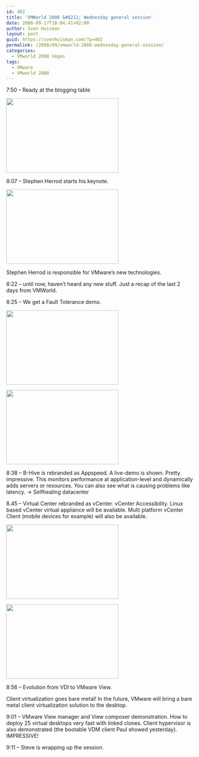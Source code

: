```yaml
---
id: 402
title: 'VMWorld 2008 &#8211; Wednesday general session'
date: 2008-09-17T18:04:41+02:00
author: Sven Huisman
layout: post
guid: https://svenhuisman.com/?p=402
permalink: /2008/09/vmworld-2008-wednesday-general-session/
categories:
  - VMworld 2008 Vegas
tags:
  - VMware
  - VMworld 2008
---
```

[](https://svenhuisman.com/wp-content/uploads/2008/09/img_0147.jpg)[](https://svenhuisman.com/wp-content/uploads/2008/09/img_0162.jpg)7:50 &#8211; Ready at the blogging table

[<img class="alignnone size-medium wp-image-407" title="img_44644" src="https://svenhuisman.com/wp-content/uploads/2008/09/img_44644-300x199.jpg" alt="" width="300" height="199" />](https://svenhuisman.com/wp-content/uploads/2008/09/img_44644.jpg)

8:07 &#8211; Stephen Herrod starts his keynote.

[<img class="alignnone size-medium wp-image-411" title="img_4466" src="https://svenhuisman.com/wp-content/uploads/2008/09/img_4466-300x199.jpg" alt="" width="300" height="199" />](https://svenhuisman.com/wp-content/uploads/2008/09/img_4466.jpg)

Stephen Herrod is responsible for VMware&#8217;s new technologies.

8:22 &#8211; until now, haven&#8217;t heard any new stuff. Just a recap of the last 2 days from VMWorld. 

8:25 &#8211; We get a Fault Tolerance demo.<!--more-->

[<img class="alignnone size-medium wp-image-427" title="img_0147" src="https://svenhuisman.com/wp-content/uploads/2008/09/img_0147-300x199.jpg" alt="" width="300" height="199" />](https://svenhuisman.com/wp-content/uploads/2008/09/img_0147.jpg)

[<img class="alignnone size-medium wp-image-426" title="img_0148" src="https://svenhuisman.com/wp-content/uploads/2008/09/img_0148-300x199.jpg" alt="" width="300" height="199" />](https://svenhuisman.com/wp-content/uploads/2008/09/img_0148.jpg)

8:38 &#8211; B-Hive is rebranded as Appspeed. A live-demo is shown. Pretty impressive. This monitors performance at application-level and dynamically adds servers or resources. You can also see what is causing problems like latency. -> Selfhealing datacenter

8.45 &#8211; Virtual Center rebranded as vCenter. vCenter Accessibility. Linux based vCenter virtual appliance will be available. Multi platform vCenter Client (mobile devices for example) will also be available.

[<img class="alignnone size-medium wp-image-436" title="img_0162" src="https://svenhuisman.com/wp-content/uploads/2008/09/img_0162-300x199.jpg" alt="" width="300" height="199" />](https://svenhuisman.com/wp-content/uploads/2008/09/img_0162.jpg)

[<img class="alignnone size-medium wp-image-437" title="img_01631" src="https://svenhuisman.com/wp-content/uploads/2008/09/img_01631-300x199.jpg" alt="" width="300" height="199" />](https://svenhuisman.com/wp-content/uploads/2008/09/img_01631.jpg)

8:56 &#8211; Evolution from VDI to VMware View.

Client virtualization goes bare metal! In the future, VMware will bring a bare metal client virtualization solution to the desktop.

9:01 &#8211; VMware View manager and View composer demonstration. How to deploy 25 virtual desktops very fast with linked clones. Client hypervisor is also demonstrated (the bootable VDM client Paul showed yesterday). IMPRESSIVE!

9:11 &#8211; Steve is wrapping up the session.
